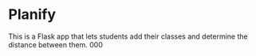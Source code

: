 # Planify

This is a Flask app that lets students add their classes and determine the distance between them. 000

